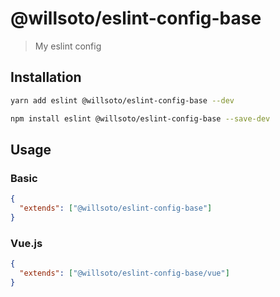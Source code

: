 # @willsoto/eslint-config-base

> My eslint config

## Installation

```bash
yarn add eslint @willsoto/eslint-config-base --dev
```

```bash
npm install eslint @willsoto/eslint-config-base --save-dev
```

## Usage

### Basic

```json
{
  "extends": ["@willsoto/eslint-config-base"]
}
```

### Vue.js

```json
{
  "extends": ["@willsoto/eslint-config-base/vue"]
}
```
